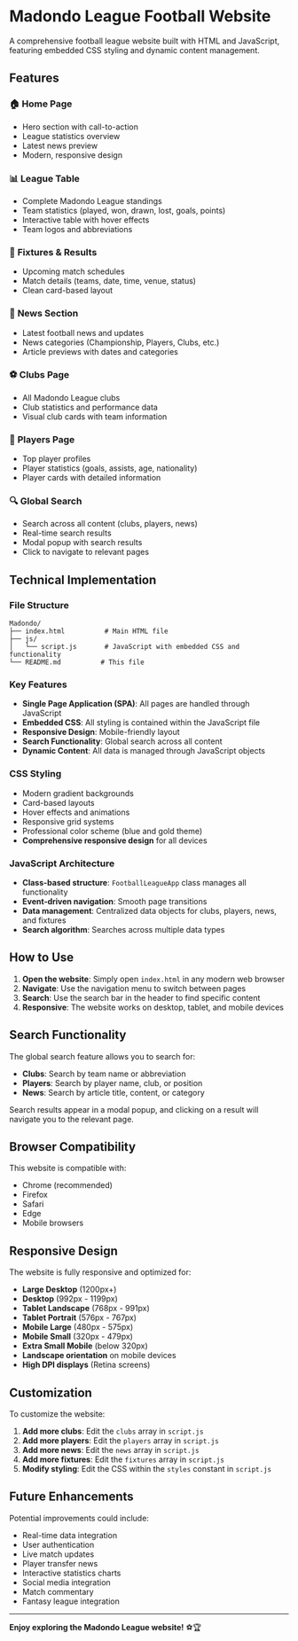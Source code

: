 # Madondo League Football Website

A comprehensive football league website built with HTML and JavaScript, featuring embedded CSS styling and dynamic content management.

## Features

### 🏠 **Home Page**
- Hero section with call-to-action
- League statistics overview
- Latest news preview
- Modern, responsive design

### 📊 **League Table**
- Complete Madondo League standings
- Team statistics (played, won, drawn, lost, goals, points)
- Interactive table with hover effects
- Team logos and abbreviations

### 📅 **Fixtures & Results**
- Upcoming match schedules
- Match details (teams, date, time, venue, status)
- Clean card-based layout

### 📰 **News Section**
- Latest football news and updates
- News categories (Championship, Players, Clubs, etc.)
- Article previews with dates and categories

### ⚽ **Clubs Page**
- All Madondo League clubs
- Club statistics and performance data
- Visual club cards with team information

### 👥 **Players Page**
- Top player profiles
- Player statistics (goals, assists, age, nationality)
- Player cards with detailed information

### 🔍 **Global Search**
- Search across all content (clubs, players, news)
- Real-time search results
- Modal popup with search results
- Click to navigate to relevant pages

## Technical Implementation

### File Structure
```
Madondo/
├── index.html          # Main HTML file
├── js/
│   └── script.js       # JavaScript with embedded CSS and functionality
└── README.md          # This file
```

### Key Features
- **Single Page Application (SPA)**: All pages are handled through JavaScript
- **Embedded CSS**: All styling is contained within the JavaScript file
- **Responsive Design**: Mobile-friendly layout
- **Search Functionality**: Global search across all content
- **Dynamic Content**: All data is managed through JavaScript objects

### CSS Styling
- Modern gradient backgrounds
- Card-based layouts
- Hover effects and animations
- Responsive grid systems
- Professional color scheme (blue and gold theme)
- **Comprehensive responsive design** for all devices

### JavaScript Architecture
- **Class-based structure**: `FootballLeagueApp` class manages all functionality
- **Event-driven navigation**: Smooth page transitions
- **Data management**: Centralized data objects for clubs, players, news, and fixtures
- **Search algorithm**: Searches across multiple data types

## How to Use

1. **Open the website**: Simply open `index.html` in any modern web browser
2. **Navigate**: Use the navigation menu to switch between pages
3. **Search**: Use the search bar in the header to find specific content
4. **Responsive**: The website works on desktop, tablet, and mobile devices

## Search Functionality

The global search feature allows you to search for:
- **Clubs**: Search by team name or abbreviation
- **Players**: Search by player name, club, or position
- **News**: Search by article title, content, or category

Search results appear in a modal popup, and clicking on a result will navigate you to the relevant page.

## Browser Compatibility

This website is compatible with:
- Chrome (recommended)
- Firefox
- Safari
- Edge
- Mobile browsers

## Responsive Design

The website is fully responsive and optimized for:
- **Large Desktop** (1200px+)
- **Desktop** (992px - 1199px)
- **Tablet Landscape** (768px - 991px)
- **Tablet Portrait** (576px - 767px)
- **Mobile Large** (480px - 575px)
- **Mobile Small** (320px - 479px)
- **Extra Small Mobile** (below 320px)
- **Landscape orientation** on mobile devices
- **High DPI displays** (Retina screens)

## Customization

To customize the website:
1. **Add more clubs**: Edit the `clubs` array in `script.js`
2. **Add more players**: Edit the `players` array in `script.js`
3. **Add more news**: Edit the `news` array in `script.js`
4. **Add more fixtures**: Edit the `fixtures` array in `script.js`
5. **Modify styling**: Edit the CSS within the `styles` constant in `script.js`

## Future Enhancements

Potential improvements could include:
- Real-time data integration
- User authentication
- Live match updates
- Player transfer news
- Interactive statistics charts
- Social media integration
- Match commentary
- Fantasy league integration

---

**Enjoy exploring the Madondo League website!** ⚽🏆
